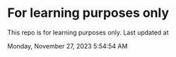 # For learning purposes only
This repo is for learning purposes only.
Last updated at

Monday, November 27, 2023 5:54:54 AM

